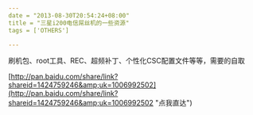 ```yaml
---
date = "2013-08-30T20:54:24+08:00"
title = "三星i200电信屌丝机的一些资源"
tags = ['OTHERS']

---
```


刷机包、root工具、REC、超频补丁、个性化CSC配置文件等等，需要的自取

[http://pan.baidu.com/share/link?shareid=1424759246&amp;uk=1006992502](http://pan.baidu.com/share/link?shareid=1424759246&amp;uk=1006992502 "点我直达")
